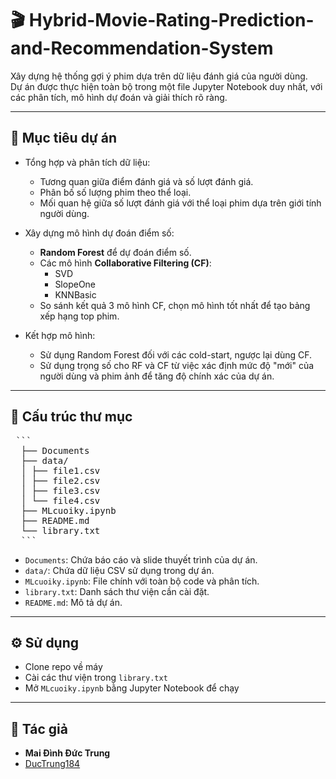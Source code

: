 # 🎬 Hybrid-Movie-Rating-Prediction-and-Recommendation-System

Xây dựng hệ thống gợi ý phim dựa trên dữ liệu đánh giá của người dùng.  
Dự án được thực hiện toàn bộ trong một file Jupyter Notebook duy nhất, với các phân tích, mô hình dự đoán và giải thích rõ ràng.

---

## 📌 **Mục tiêu dự án**

- Tổng hợp và phân tích dữ liệu:
  - Tương quan giữa điểm đánh giá và số lượt đánh giá.
  - Phân bố số lượng phim theo thể loại.
  - Mối quan hệ giữa số lượt đánh giá với thể loại phim dựa trên giới tính người dùng.

- Xây dựng mô hình dự đoán điểm số:
  - **Random Forest** để dự đoán điểm số.
  - Các mô hình **Collaborative Filtering (CF)**:
    - SVD
    - SlopeOne
    - KNNBasic
  - So sánh kết quả 3 mô hình CF, chọn mô hình tốt nhất để tạo bảng xếp hạng top phim.

- Kết hợp mô hình:
  - Sử dụng Random Forest đối với các cold-start, ngược lại dùng CF.
  - Sử dụng trọng số cho RF và CF từ việc xác định mức độ "mới" của người dùng và phim ảnh để tăng độ chính xác của dự án.

---

## 📁 **Cấu trúc thư mục**
<pre> ```
  ├── Documents
  ├── data/
  │ ├── file1.csv
  │ ├── file2.csv
  │ ├── file3.csv
  │ └── file4.csv
  ├── MLcuoiky.ipynb
  ├── README.md
  └── library.txt 
  ``` </pre>

- `Documents`: Chứa báo cáo và slide thuyết trình của dự án.
- `data/`: Chứa dữ liệu CSV sử dụng trong dự án.
- `MLcuoiky.ipynb`: File chính với toàn bộ code và phân tích.
- `library.txt`: Danh sách thư viện cần cài đặt.
- `README.md`: Mô tả dự án.

---

## ⚙️ Sử dụng

- Clone repo về máy
- Cài các thư viện trong `library.txt`
- Mở `MLcuoiky.ipynb` bằng Jupyter Notebook để chạy

---

## 📝 Tác giả

- **Mai Đình Đức Trung**
- [DucTrung184](hhttps://github.com/DucTrung184)

